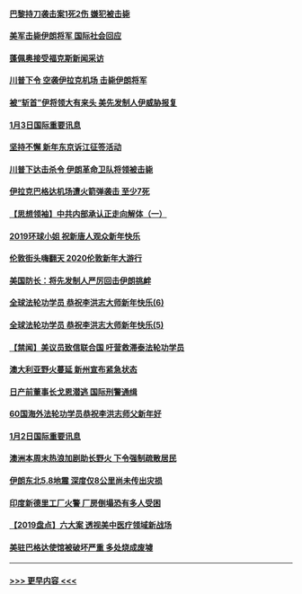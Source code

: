 #### [巴黎持刀袭击案1死2伤 嫌犯被击毙](../pages/prog202/a102744566.md?t=01040533) 
#### [美军击毙伊朗将军 国际社会回应](../pages/prog202/a102744485.md?t=01040533) 
#### [蓬佩奥接受福克斯新闻采访](../pages/prog202/a102744480.md?t=01040533) 
#### [川普下令 空袭伊拉克机场 击毙伊朗将军](../pages/prog202/a102744470.md?t=01040533) 
#### [被“斩首”伊将领大有来头 美先发制人伊威胁报复](../pages/prog202/a102744454.md?t=01040533) 
#### [1月3日国际重要讯息](../pages/prog202/a102744301.md?t=01040533) 
#### [坚持不懈 新年东京诉江征签活动](../pages/prog202/a102744303.md?t=01040533) 
#### [川普下达击杀令 伊朗革命卫队将领被击毙](../pages/prog202/a102741911.md?t=01040533) 
#### [伊拉克巴格达机场遭火箭弹袭击 至少7死](../pages/prog202/a102744115.md?t=01040533) 
#### [【思想领袖】中共内部承认正走向解体（一）](../pages/prog202/a102744097.md?t=01040533) 
#### [2019环球小姐 祝新唐人观众新年快乐](../pages/prog202/a102744043.md?t=01040533) 
#### [伦敦街头嗨翻天 2020伦敦新年大游行](../pages/prog202/a102743925.md?t=01040533) 
#### [美国防长：将先发制人严厉回击伊朗挑衅](../pages/prog202/a102743930.md?t=01040533) 
#### [全球法轮功学员 恭祝李洪志大师新年快乐(6)](../pages/prog202/a102743899.md?t=01040533) 
#### [全球法轮功学员 恭祝李洪志大师新年快乐(5)](../pages/prog202/a102743766.md?t=01040533) 
#### [【禁闻】美议员致信联合国 吁营救滞泰法轮功学员](../pages/prog202/a102743781.md?t=01040533) 
#### [澳大利亚野火蔓延 新州宣布紧急状态](../pages/prog202/a102743681.md?t=01040533) 
#### [日产前董事长戈恩潜逃 国际刑警通缉](../pages/prog202/a102743676.md?t=01040533) 
#### [60国海外法轮功学员恭祝李洪志师父新年好](../pages/prog202/a102743628.md?t=01040533) 
#### [1月2日国际重要讯息](../pages/prog202/a102743488.md?t=01040533) 
#### [澳洲本周末热浪加剧助长野火 下令强制疏散居民](../pages/prog202/a102743421.md?t=01040533) 
#### [伊朗东北5.8地震 深度仅8公里尚未传出灾损](../pages/prog202/a102743396.md?t=01040533) 
#### [印度新德里工厂火警 厂房倒塌恐有多人受困](../pages/prog202/a102743386.md?t=01040533) 
#### [【2019盘点】六大案 透视美中医疗领域新战场](../pages/prog202/a102743227.md?t=01040533) 
#### [美驻巴格达使馆被破坏严重 多处烧成废墟](../pages/prog202/a102743244.md?t=01040533) 

----
#### [ >>> 更早内容 <<< ](../indexes/prog202-earlier.md)
